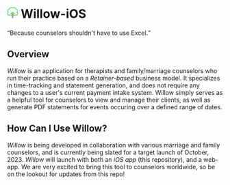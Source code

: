 <h1>
  <img src="/docs/tree.png"> Willow-iOS
</h1>

<q>Because counselors shouldn't have to use Excel.</q>

## Overview
_Willow_ is an application for therapists and family/marriage counselors who run their practice based on a _Retainer-based_ business model. It specializes in time-tracking and statement generation, and does not require any changes to a user's current payment intake system. Willow simply serves as a helpful tool for counselors to view and manage their clients, as well as generate PDF statements for events occuring over a defined range of dates.

## How Can I Use Willow?
_Willow_ is being developed in collaboration with various marriage and family counselors, and is currently being slated for a target launch of October, 2023. _Willow_ will launch with both an _iOS app_ (this repository), and a web-app. We are very excited to bring this tool to counselors worldwide, so be on the lookout for updates from this repo!
